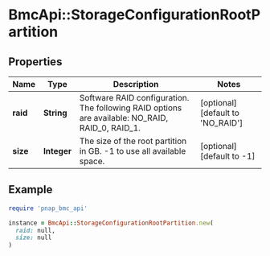 # BmcApi::StorageConfigurationRootPartition

## Properties

| Name | Type | Description | Notes |
| ---- | ---- | ----------- | ----- |
| **raid** | **String** | Software RAID configuration. The following RAID options are available: NO_RAID, RAID_0, RAID_1. | [optional][default to &#39;NO_RAID&#39;] |
| **size** | **Integer** | The size of the root partition in GB. -1 to use all available space. | [optional][default to -1] |

## Example

```ruby
require 'pnap_bmc_api'

instance = BmcApi::StorageConfigurationRootPartition.new(
  raid: null,
  size: null
)
```

